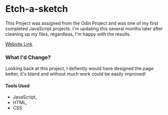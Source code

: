 # Etch-a-sketch
This Project was assigned from the Odin Project and was one of my first completed JavaScript projects.
I'm updating this several months later after cleaning up my files, regardless, I'm happy with the results.

[Website Link](https://coldlombax.github.io/Etch-a-sketch/)

### What I'd Change?

Looking back at this project, I defiently would have designed the page better, it's bland and without much work could be easily improved!

#### Tools Used
  - JavaScript,
  - HTML,
  - CSS

